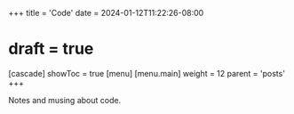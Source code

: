 +++
title = 'Code'
date = 2024-01-12T11:22:26-08:00
# draft = true
[cascade]
  showToc = true
[menu]
 [menu.main]
  weight = 12
  parent = 'posts'
+++

Notes and musing about code.